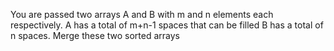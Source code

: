 You are passed two arrays A and B with m and n elements each respectively. 
A has a total of m+n-1 spaces that can be filled 
B has a total of n spaces. Merge these two sorted arrays

